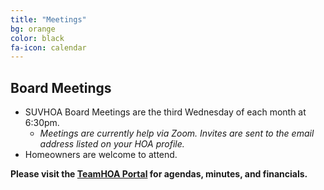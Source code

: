```yaml
---
title: "Meetings"
bg: orange
color: black
fa-icon: calendar
---
```


## Board Meetings
- SUVHOA Board Meetings are the third Wednesday of each month at 6:30pm.
  * *Meetings are currently help via Zoom. Invites are sent to the email address listed on your HOA profile.*
- Homeowners are welcome to attend.

**Please visit the [TeamHOA Portal](https://teamhoa.com) for agendas, minutes, and financials.**
